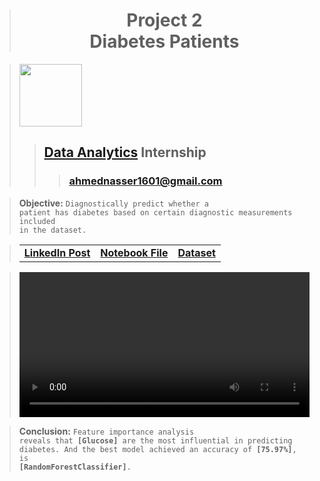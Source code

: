 > <h1 align="center">Project 2<br><b>Diabetes Patients</b></h1>

> [<img height=100 src="https://lh6.googleusercontent.com/FfFC3NgZ12Q8rOD9B_HuVWwhkbzHsY64IL-jz2F6aCdN8PYVst0Tt4_qbKxXRoW_cdvTvkp2rqagB-ZKQem-oGk=w16383">](https://www.meriskill.com)
>> ## **[Data Analytics](https://github.com/AhmedNasser1601/Data-Analytics) Internship**
>>> ### **[ahmednasser1601@gmail.com](mailto:ahmednasser1601@gmail.com)**

> **Objective:** <code>Diagnostically predict whether a patient has diabetes based on certain diagnostic measurements included in the dataset.</code>

> <table align="center"><tr><td><a href=""><b>LinkedIn Post</b></a></td><td><a href="Diabetes-Patients.ipynb"><b>Notebook File</b></a></td><td><a href="Diabetes.csv"><b>Dataset</b></a></td></tr></table>

> <a href="https://github.com/AhmedNasser1601/Data-Analytics/assets/60184582/8e0af71c-aa9e-4247-b764-cc860d5a77f5"><video width="100%" controls="" autoplay="" name="media"><source src="https://github-production-user-asset-6210df.s3.amazonaws.com/60184582/268511087-8e0af71c-aa9e-4247-b764-cc860d5a77f5.mp4" type="video/mp4"></video></a>

> **Conclusion:** <code>Feature importance analysis reveals that <b>[Glucose]</b> are the most influential in predicting diabetes. And the best model achieved an accuracy of <b>[75.97%]</b>, is <b>[RandomForestClassifier]</b>.</code>
